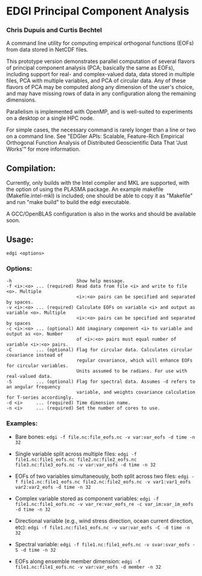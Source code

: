 
# EDGI Principal Component Analysis

### Chris Dupuis and Curtis Bechtel

A command line utility for computing empirical orthogonal
functions (EOFs) from data stored in NetCDF files.

This prototype version demonstrates parallel computation
of several flavors of principal component analysis (PCA;
basically the same as EOFs), including support for real-
and complex-valued data, data stored in multiple files,
PCA with multiple variables, and PCA of circular data.
Any of these flavors of PCA may be computed along any
dimension of the user's choice, and may have missing rows
of data in any configuration along the remaining dimensions.

Parallelism is implemented with OpenMP, and is well-suited
to experiments on a desktop or a single HPC node.

For simple cases, the necessary command is rarely longer
than a line or two on a command line. See "EDGIer APIs:
Scalable, Feature-Rich Empirical Orthogonal Function 
Analysis of Distributed Geoscientific Data That 'Just Works'"
for more information.

## Compilation:

Currently, only builds with the Intel compiler and MKL are supported, with the option of
using the PLASMA package. An example makefile (Makefile.intel-mkl) is included; one should
be able to copy it as "Makefile" and run "make build" to build the edgi executable.

A GCC/OpenBLAS configuration is also in the works and should be available soon.

## Usage:
    edgi <options>

### Options:
    -h                        Show help message.
    -f <i>:<o> ... (required) Read data from file <i> and write to file <o>. Multiple
                              <i>:<o> pairs can be specified and separated by spaces.
    -v <i>:<o> ... (required) Calculate EOFs on variable <i> and output as variable <o>. Multiple
                              <i>:<o> pairs can be specified and separated by spaces
    -c <i>:<o> ... (optional) Add imaginary component <i> to variable and output as <o>. Number
                              of <i>:<o> pairs must equal number of variable <i>:<o> pairs.
    -C         ... (optional) Flag for circular data. Calculates circular covariance instead of
                              regular covariance, which will enhance EOFs for circular variables.
                              Units assumed to be radians. For use with real-valued data.
    -S         ... (optional) Flag for spectral data. Assumes -d refers to an angular frequency
                              variable, and weights covariance calculation for T-series accordingly. 
    -d <i>     ... (required) Time dimension name.
    -n <i>     ... (required) Set the number of cores to use.
    
### Examples:

* Bare bones:
    `edgi -f file.nc:file_eofs.nc -v var:var_eofs -d time -n 32`

* Single variable split across multiple files:
    `edgi -f file1.nc:file1_eofs.nc file2.nc:file2_eofs.nc file3.nc:file3_eofs.nc -v var:var_eofs -d time -n 32`

* EOFs of two variables simultaneously, both split across two files:
    `edgi -f file1.nc:file1_eofs.nc file2.nc:file2_eofs.nc -v var1:var1_eofs var2:var2_eofs -d time -n 32`

* Complex variable stored as component variables:
    `edgi -f file1.nc:file1_eofs.nc -v var_re:var_eofs_re -c var_im:var_im_eofs -d time -n 32`

* Directional variable (e.g., wind stress direction, ocean current direction, etc):
    `edgi -f file1.nc:file1_eofs.nc -v var:var_eofs -C -d time -n 32`

* Spectral variable:
    `edgi -f file1.nc:file1_eofs.nc -v svar:svar_eofs -S -d time -n 32`

* EOFs along ensemble member dimension:
    `edgi -f file1.nc:file1_eofs.nc -v var:var_eofs -d member -n 32`
